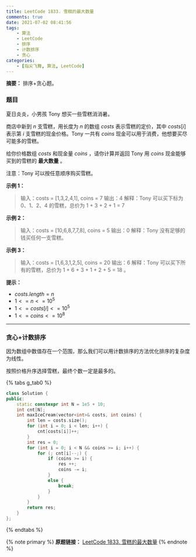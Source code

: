 ```yaml
---
title: LeetCode 1833. 雪糕的最大数量
comments: true
date: 2021-07-02 08:41:56
tags:
    - 算法
    - LeetCode
    - 排序
    - 计数排序
    - 贪心
categories:
    - [指尖飞舞, 算法, LeetCode]
---
```

__摘要：__
排序+贪心题。
<!-- more -->

### 题目

夏日炎炎，小男孩 Tony 想买一些雪糕消消暑。

商店中新到 $n$ 支雪糕，用长度为 $n$ 的数组 $costs$ 表示雪糕的定价，其中 $costs[i]$ 表示第 $i$ 支雪糕的现金价格。Tony 一共有 $coins$ 现金可以用于消费，他想要买尽可能多的雪糕。

给你价格数组 $costs$ 和现金量 $coins$ ，请你计算并返回 Tony 用 $coins$ 现金能够买到的雪糕的 __最大数量__ 。

注意：Tony 可以按任意顺序购买雪糕。

__示例 1：__

> 输入：costs = [1,3,2,4,1], coins = 7
输出：4
解释：Tony 可以买下标为 0、1、2、4 的雪糕，总价为 1 + 3 + 2 + 1 = 7

__示例 2：__

> 输入：costs = [10,6,8,7,7,8], coins = 5
输出：0
解释：Tony 没有足够的钱买任何一支雪糕。

__示例 3：__

> 输入：costs = [1,6,3,1,2,5], coins = 20
输出：6
解释：Tony 可以买下所有的雪糕，总价为 1 + 6 + 3 + 1 + 2 + 5 = 18 。

__提示：__

+ $costs.length = n$
+ $1 <= n <= 10^5$
+ $1 <= costs[i] <= 10^5$
+ $1 <= coins <= 10^8$

___

### 贪心+计数排序

因为数组中数值存在一个范围，那么我们可以用计数排序的方法优化排序的复杂度为线性。

按照价格升序选择雪糕，最终个数一定是最多的。

{% tabs g_tab0 %}
<!-- tab C++ -->
```c++
class Solution {
public:
    static constexpr int N = 1e5 + 10;
    int cnt[N];
    int maxIceCream(vector<int>& costs, int coins) {
        int len = costs.size();
        for (int i = 0; i < len; i++) {
            cnt[costs[i]]++;
        }
        int res = 0;
        for (int i = 0; i < N && coins >= i; i++) {
            for (; cnt[i]--;) {
                if (coins >= i) {
                    res ++;
                    coins -= i;
                }
                else {
                    break;
                }
            }
        }
        return res;
    }
};
```
<!-- endtab -->
{% endtabs %}


{% note primary %}
__原题链接：__ [LeetCode 1833. 雪糕的最大数量](https://leetcode-cn.com/problems/maximum-ice-cream-bars/)
{% endnote %}